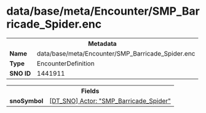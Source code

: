 <h1>data/base/meta/Encounter/SMP_Barricade_Spider.enc</h1><table><tr><th colspan="100%">Metadata</th></tr><tr><td><b>Name</b></td><td>data/base/meta/Encounter/SMP_Barricade_Spider.enc</td></tr><tr><td><b>Type</b></td><td>EncounterDefinition</td></tr><tr><td><b>SNO ID</b></td><td>1441911</td></tr></table>

<table><tr><th colspan="100%">Fields</th></tr><tr><td><b>snoSymbol</b></td><td><a href="..\Actor\SMP_Barricade_Spider.acr">[DT_SNO] Actor: "SMP_Barricade_Spider"</a></td></tr></table>

